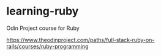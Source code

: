 # learning-ruby
Odin Project course for Ruby

https://www.theodinproject.com/paths/full-stack-ruby-on-rails/courses/ruby-programming
